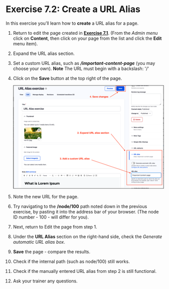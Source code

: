 # Exercise 7.2: Create a URL Alias

In this exercise you’ll learn how to **create** a URL alias for a page.

1. Return to edit the page created in **[Exercise 7.1](Exercise-7-1-update-page-url-alias.md)**. \(From the _Admin menu_ click on **Content**, then click on your page from the list and click the **Edit** menu item\).
2. Expand the URL alias section.
3. Set a custom URL alias, such as _**/important-content-page**_ \(you may choose your own\). **Note** The URL must begin with a backslash: '/'
4. Click on the **Save** button at the top right of the page.

    ![Image of create URL alias on Standard page](../.gitbook/assets/Exercise-7-2-URL-Alias-1.png)

5. Note the new URL for the page.
6. Try navigating to the **/node/100** path noted down in the previous exercise, by pasting it into the address bar of your browser. \(The node ID number - 100 - will differ for you\).
7. Next, return to Edit the page from step 1.
8. Under the **URL Alias** section on the right-hand side, check the _Generate automatic URL alias box_.
9. **Save** the page - compare the results.
10. Check if the internal path \(such as node/100\) still works.
11. Check if the manually entered URL alias from step 2 is still functional.
12. Ask your trainer any questions.
